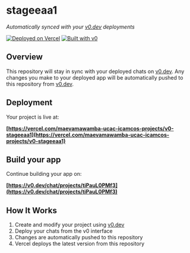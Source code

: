 # stageeaa1

*Automatically synced with your [v0.dev](https://v0.dev) deployments*

[![Deployed on Vercel](https://img.shields.io/badge/Deployed%20on-Vercel-black?style=for-the-badge&logo=vercel)](https://vercel.com/maevamawamba-ucac-icamcos-projects/v0-stageeaa1)
[![Built with v0](https://img.shields.io/badge/Built%20with-v0.dev-black?style=for-the-badge)](https://v0.dev/chat/projects/tiPauL0PMf3)

## Overview

This repository will stay in sync with your deployed chats on [v0.dev](https://v0.dev).
Any changes you make to your deployed app will be automatically pushed to this repository from [v0.dev](https://v0.dev).

## Deployment

Your project is live at:

**[https://vercel.com/maevamawamba-ucac-icamcos-projects/v0-stageeaa1](https://vercel.com/maevamawamba-ucac-icamcos-projects/v0-stageeaa1)**

## Build your app

Continue building your app on:

**[https://v0.dev/chat/projects/tiPauL0PMf3](https://v0.dev/chat/projects/tiPauL0PMf3)**

## How It Works

1. Create and modify your project using [v0.dev](https://v0.dev)
2. Deploy your chats from the v0 interface
3. Changes are automatically pushed to this repository
4. Vercel deploys the latest version from this repository
